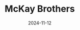 ---  
layout: startup_page  
title: "McKay Brothers"  
id: "mckaybrothers.com"  
permalink: "/mckaybrothersmckaybrothers.com11122024/"  
website: "https://www.mckay-brothers.com/"  
funding_round: "Minority Investment"  
funding_amount: ""  
investors: "Citadel Securities"  
about: "McKay Brothers provides ultra-low latency market data technology and wireless infrastructure to demanding financial trading firms globally. Their services are anchored by faster-than-fiber wireless networks connecting major financial centers, offering curated market data and time-sensitive trade messages under a Level Playing Field policy."  
markets: "Fintech, Telecommunications, Wireless Communications Equipment"  
hq: "Oakland, California, United States"  
founded_year: "2011"  
linkedin: "https://www.linkedin.com/company/mckay-brothers-llc"  
twitter: ""  
instagram: ""  
facebook: ""  
crunchbase: "https://www.crunchbase.com/organization/mckay-brothers"  
pitchbook: "https://pitchbook.com/profiles/company/121171-51"  

date_display: "12-Nov-2024"  
date: "2024-11-12"

# SEO Optimization  
meta_title: "McKay Brothers - Minority Investment"  
meta_description: "McKay Brothers, McKay Brothers provides ultra-low latency market data technology and wireless infrastructure to demanding financial trading firms globally. Their serv..."  
meta_keywords: "McKay Brothers, Fintech, Telecommunications, Wireless Communications Equipment, Minority Investment funding"  
canonical_url: "https://startup.projectstartups.com/mckaybrothersmckaybrothers.com11122024/"  
---